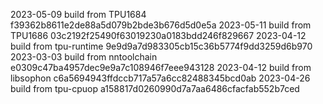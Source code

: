 2023-05-09
build from TPU1684     f39362b8611e2de88a5d079b2bde3b676d5d0e5a
2023-05-11
build from TPU1686     03c2192f25490f63019230a0183bdd246f829667
2023-04-12
build from tpu-runtime 9e9d9a7d983305cb15c36b5774f9dd3259d6b970
2023-03-03
build from nntoolchain e0309c47ba4957dec9e9a7c108946f7eee943128
2023-04-12
build from libsophon   c6a5694943ffdccb717a57a6cc82488345bcd0ab
2023-04-26
build from tpu-cpuop   a158817d0260990d7a7aa6486cfacfab552b7ced
